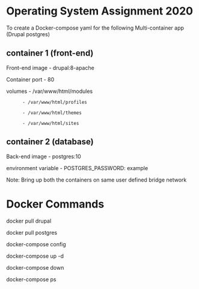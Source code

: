 # Operating System Assignment 2020

To create a Docker-compose yaml for the following Multi-container app (Drupal postgres)

## container 1 (front-end)

  Front-end image - drupal:8-apache
  
  Container port - 80
  
  volumes 
          - /var/www/html/modules

          - /var/www/html/profiles

          - /var/www/html/themes

          - /var/www/html/sites

## container 2 (database)

  Back-end image - postgres:10
  
  environment variable -  POSTGRES_PASSWORD: example

Note: Bring up both the containers on same user defined bridge network

# Docker Commands

  docker pull drupal

  docker pull postgres
  
  docker-compose config

  docker-compose up -d

  docker-compose down

  docker-compose ps
